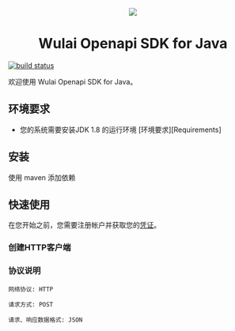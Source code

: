 
<p align="center">
	<a href="https://www.laiye.com"><img src="https://www.laiye.com/static/official-website/logo.png"></a>
</p>

<h1 align="center">Wulai Openapi SDK for Java</h1>

<p align="center">

[![build status][travis-image]][travis-url]   

[travis-image]: https://travis-ci.org/laiye-ai/wulai-openapi-sdk-java.svg?branch=develop

[travis-url]: https://travis-ci.org/laiye-ai/wulai-openapi-sdk-java


</p>

欢迎使用 Wulai Openapi SDK for Java。

## 环境要求
- 您的系统需要安装JDK 1.8 的运行环境 [环境要求][Requirements]

## 安装
使用 maven 添加依赖

## 快速使用
在您开始之前，您需要注册帐户并获取您的[凭证](https://openapi.wul.ai/docs/latest/saas.openapi.v2/openapi.v2.html#section/%E9%89%B4%E6%9D%83%E8%AE%A4%E8%AF%81)。

### 创建HTTP客户端

### 协议说明
```text
网络协议: HTTP

请求方式: POST

请求、响应数据格式: JSON
```